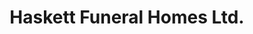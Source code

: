 ---
title: "Haskett Funeral Homes Ltd."
url: /seaforth/haskett-funeral-homes-ltd/
shop: funeral directors
---